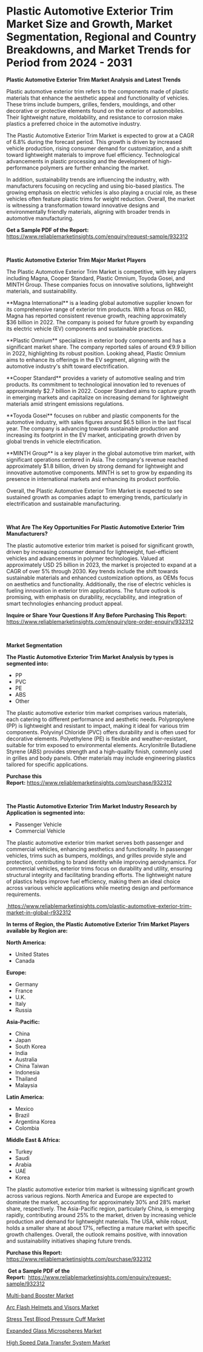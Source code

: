 <p><h1>Plastic Automotive Exterior Trim Market Size and Growth, Market Segmentation, Regional and Country Breakdowns, and Market Trends for Period from 2024 -  2031</h1></p><p><strong>Plastic Automotive Exterior Trim Market Analysis and Latest Trends</strong></p>
<p><p>Plastic automotive exterior trim refers to the components made of plastic materials that enhance the aesthetic appeal and functionality of vehicles. These trims include bumpers, grilles, fenders, mouldings, and other decorative or protective elements found on the exterior of automobiles. Their lightweight nature, moldability, and resistance to corrosion make plastics a preferred choice in the automotive industry.</p><p>The Plastic Automotive Exterior Trim Market is expected to grow at a CAGR of 6.8% during the forecast period. This growth is driven by increased vehicle production, rising consumer demand for customization, and a shift toward lightweight materials to improve fuel efficiency. Technological advancements in plastic processing and the development of high-performance polymers are further enhancing the market. </p><p>In addition, sustainability trends are influencing the industry, with manufacturers focusing on recycling and using bio-based plastics. The growing emphasis on electric vehicles is also playing a crucial role, as these vehicles often feature plastic trims for weight reduction. Overall, the market is witnessing a transformation toward innovative designs and environmentally friendly materials, aligning with broader trends in automotive manufacturing.</p></p>
<p><strong>Get a Sample PDF of the Report:&nbsp;</strong> <a href="https://www.reliablemarketinsights.com/enquiry/request-sample/932312?utm_campaign=1264&utm_medium=2&utm_source=Github&utm_content=ia&utm_term=11102024&utm_id=plastic-automotive-exterior-trim">https://www.reliablemarketinsights.com/enquiry/request-sample/932312</a></p>
<p>&nbsp;</p>
<p><strong>Plastic Automotive Exterior Trim Major Market Players</strong></p>
<p><p>The Plastic Automotive Exterior Trim Market is competitive, with key players including Magna, Cooper Standard, Plastic Omnium, Toyoda Gosei, and MINTH Group. These companies focus on innovative solutions, lightweight materials, and sustainability.</p><p>**Magna International** is a leading global automotive supplier known for its comprehensive range of exterior trim products. With a focus on R&D, Magna has reported consistent revenue growth, reaching approximately $36 billion in 2022. The company is poised for future growth by expanding its electric vehicle (EV) components and sustainable practices.</p><p>**Plastic Omnium** specializes in exterior body components and has a significant market share. The company reported sales of around €9.9 billion in 2022, highlighting its robust position. Looking ahead, Plastic Omnium aims to enhance its offerings in the EV segment, aligning with the automotive industry's shift toward electrification.</p><p>**Cooper Standard** provides a variety of automotive sealing and trim products. Its commitment to technological innovation led to revenues of approximately $2.7 billion in 2022. Cooper Standard aims to capture growth in emerging markets and capitalize on increasing demand for lightweight materials amid stringent emissions regulations.</p><p>**Toyoda Gosei** focuses on rubber and plastic components for the automotive industry, with sales figures around $6.5 billion in the last fiscal year. The company is advancing towards sustainable production and increasing its footprint in the EV market, anticipating growth driven by global trends in vehicle electrification.</p><p>**MINTH Group** is a key player in the global automotive trim market, with significant operations centered in Asia. The company's revenue reached approximately $1.8 billion, driven by strong demand for lightweight and innovative automotive components. MINTH is set to grow by expanding its presence in international markets and enhancing its product portfolio.</p><p>Overall, the Plastic Automotive Exterior Trim Market is expected to see sustained growth as companies adapt to emerging trends, particularly in electrification and sustainable manufacturing.</p></p>
<p>&nbsp;</p>
<p><strong>What Are The Key Opportunities For Plastic Automotive Exterior Trim Manufacturers?</strong></p>
<p><p>The plastic automotive exterior trim market is poised for significant growth, driven by increasing consumer demand for lightweight, fuel-efficient vehicles and advancements in polymer technologies. Valued at approximately USD 25 billion in 2023, the market is projected to expand at a CAGR of over 5% through 2030. Key trends include the shift towards sustainable materials and enhanced customization options, as OEMs focus on aesthetics and functionality. Additionally, the rise of electric vehicles is fueling innovation in exterior trim applications. The future outlook is promising, with emphasis on durability, recyclability, and integration of smart technologies enhancing product appeal.</p></p>
<p><strong>Inquire or Share Your Questions If Any Before Purchasing This Report:</strong> <a href="https://www.reliablemarketinsights.com/enquiry/pre-order-enquiry/932312?utm_campaign=1264&utm_medium=2&utm_source=Github&utm_content=ia&utm_term=11102024&utm_id=plastic-automotive-exterior-trim">https://www.reliablemarketinsights.com/enquiry/pre-order-enquiry/932312</a></p>
<p>&nbsp;</p>
<p><strong>Market Segmentation</strong></p>
<p><strong>The Plastic Automotive Exterior Trim Market Analysis by types is segmented into:</strong></p>
<p><ul><li>PP</li><li>PVC</li><li>PE</li><li>ABS</li><li>Other</li></ul></p>
<p><p>The plastic automotive exterior trim market comprises various materials, each catering to different performance and aesthetic needs. Polypropylene (PP) is lightweight and resistant to impact, making it ideal for various trim components. Polyvinyl Chloride (PVC) offers durability and is often used for decorative elements. Polyethylene (PE) is flexible and weather-resistant, suitable for trim exposed to environmental elements. Acrylonitrile Butadiene Styrene (ABS) provides strength and a high-quality finish, commonly used in grilles and body panels. Other materials may include engineering plastics tailored for specific applications.</p></p>
<p><strong>Purchase this Report:&nbsp;</strong><a href="https://www.reliablemarketinsights.com/purchase/932312?utm_campaign=1264&utm_medium=2&utm_source=Github&utm_content=ia&utm_term=11102024&utm_id=plastic-automotive-exterior-trim">https://www.reliablemarketinsights.com/purchase/932312</a></p>
<p>&nbsp;</p>
<p><strong>The Plastic Automotive Exterior Trim Market Industry Research by Application is segmented into:</strong></p>
<p><ul><li>Passenger Vehicle</li><li>Commercial Vehicle</li></ul></p>
<p><p>The plastic automotive exterior trim market serves both passenger and commercial vehicles, enhancing aesthetics and functionality. In passenger vehicles, trims such as bumpers, moldings, and grilles provide style and protection, contributing to brand identity while improving aerodynamics. For commercial vehicles, exterior trims focus on durability and utility, ensuring structural integrity and facilitating branding efforts. The lightweight nature of plastics helps improve fuel efficiency, making them an ideal choice across various vehicle applications while meeting design and performance requirements.</p></p>
<p><a href="https://www.reliablemarketinsights.com/plastic-automotive-exterior-trim-market-in-global-r932312?utm_campaign=1264&utm_medium=2&utm_source=Github&utm_content=ia&utm_term=11102024&utm_id=plastic-automotive-exterior-trim">&nbsp;https://www.reliablemarketinsights.com/plastic-automotive-exterior-trim-market-in-global-r932312</a></p>
<p><strong>In terms of Region, the Plastic Automotive Exterior Trim Market Players available by Region are:</strong></p>
<p>
    <p> <strong> North America: </strong>
        <ul>
            <li>United States</li>
            <li>Canada</li>
        </ul>
        </p> 
    <p> <strong> Europe: </strong>
        <ul>
            <li>Germany</li>
            <li>France</li>
            <li>U.K.</li>
            <li>Italy</li>
            <li>Russia</li>
        </ul>
        </p> 
    <p> <strong> Asia-Pacific: </strong>
        <ul>
            <li>China</li>
            <li>Japan</li>
            <li>South Korea</li>
            <li>India</li>
            <li>Australia</li>
            <li>China Taiwan</li>
            <li>Indonesia</li>
            <li>Thailand</li>
            <li>Malaysia</li>
        </ul>
        </p> 
    <p> <strong> Latin America: </strong>
        <ul>
            <li>Mexico</li>
            <li>Brazil</li>
            <li>Argentina Korea</li>
            <li>Colombia</li>
        </ul>
        </p> 
    <p> <strong> Middle East & Africa: </strong>
        <ul>
            <li>Turkey</li>
            <li>Saudi</li>
            <li>Arabia</li>
            <li>UAE</li>
            <li>Korea</li>
        </ul>
    </p>
    </p>
<p><p>The plastic automotive exterior trim market is witnessing significant growth across various regions. North America and Europe are expected to dominate the market, accounting for approximately 30% and 28% market share, respectively. The Asia-Pacific region, particularly China, is emerging rapidly, contributing around 25% to the market, driven by increasing vehicle production and demand for lightweight materials. The USA, while robust, holds a smaller share at about 17%, reflecting a mature market with specific growth challenges. Overall, the outlook remains positive, with innovation and sustainability initiatives shaping future trends.</p></p>
<p><strong>Purchase this Report: </strong><a href="https://www.reliablemarketinsights.com/purchase/932312?utm_campaign=1264&utm_medium=2&utm_source=Github&utm_content=ia&utm_term=11102024&utm_id=plastic-automotive-exterior-trim">https://www.reliablemarketinsights.com/purchase/932312</a></p>
<p>&nbsp;<strong>Get a Sample PDF of the Report:&nbsp;&nbsp;</strong><a href="https://www.reliablemarketinsights.com/enquiry/request-sample/932312?utm_campaign=1264&utm_medium=2&utm_source=Github&utm_content=ia&utm_term=11102024&utm_id=plastic-automotive-exterior-trim">https://www.reliablemarketinsights.com/enquiry/request-sample/932312</a></p>
<p><strong></strong></p>
<p><p><a href="https://www.linkedin.com/pulse/multi-band-booster-industry-sector-new-technologies-market-ccnue?utm_campaign=1264&utm_medium=2&utm_source=Github&utm_content=ia&utm_term=11102024&utm_id=plastic-automotive-exterior-trim">Multi-band Booster Market</a></p><p><a href="https://www.linkedin.com/pulse/arc-flash-helmets-visors-market-size-share-trends-analysis-rd3wc?utm_campaign=1264&utm_medium=2&utm_source=Github&utm_content=ia&utm_term=11102024&utm_id=plastic-automotive-exterior-trim">Arc Flash Helmets and Visors Market</a></p><p><a href="https://www.linkedin.com/pulse/stress-test-blood-pressure-cuff-market-velocity-104-cagr-trajectory-vbkxf?utm_campaign=1264&utm_medium=2&utm_source=Github&utm_content=ia&utm_term=11102024&utm_id=plastic-automotive-exterior-trim">Stress Test Blood Pressure Cuff Market</a></p><p><a href="https://www.linkedin.com/pulse/exploring-expanded-glass-microspheres-market-dynamics-revenue-zrdne?utm_campaign=1264&utm_medium=2&utm_source=Github&utm_content=ia&utm_term=11102024&utm_id=plastic-automotive-exterior-trim">Expanded Glass Microspheres Market</a></p><p><a href="https://www.linkedin.com/pulse/strategic-market-insights-navigating-global-high-speed-data-maqaf?utm_campaign=1264&utm_medium=2&utm_source=Github&utm_content=ia&utm_term=11102024&utm_id=plastic-automotive-exterior-trim">High Speed Data Transfer System Market</a></p></p>